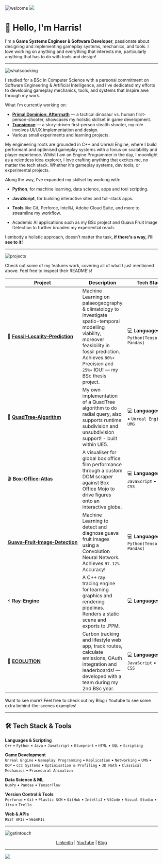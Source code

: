 
![welcome](https://github.com/user-attachments/assets/7b38fc78-cbf9-4e0b-9272-a3478420c3f5)
![](https://komarev.com/ghpvc/?username=PrimalRex&color=blueviolet)

# 👋 Hello, I'm Harris!

I'm a **Game Systems Engineer & Software Developer**, passionate about designing and implementing gameplay systems, mechanics, and tools. I love working on anything and everything that interests me, particularly anything that has to do with tools and design!

---

![whatscooking](https://github.com/user-attachments/assets/3f436d68-90e8-4718-8116-09f58ebf29d4)

I studied for a BSc in Computer Science with a personal commitment on Software Engineering & Artificial Intelligence, and I've dedicated my efforts to developing gameplay mechanics, tools, and systems that inspire awe through my work.

What I'm currently working on:
- **[Primal Dominion: Aftermath](https://store.steampowered.com/app/1552190/Primal_Dominion_Aftermath/)** — a tactical dinosaur vs. human first-person-shooter, showcases my holistic skillset in game development.
- **[Transience](https://store.steampowered.com/app/2124100/Transience/)** — a story-driven first-person stealth shooter, my role involves UI/UX implementation and design.
- Various small experiments and learning projects.

My engineering roots are grounded in C++ and Unreal Engine, where I build performant and optimised gameplay systems with a focus on scalability and player experience. Whilst I am an Engine Programmer in the day, I moonlight as a relentless idea explorer, I love crafting anything that excites me, no matter the tech stack. Whether it's gameplay systems, dev tools, or experimental projects.

Along the way, I’ve expanded my skillset by working with:

- **Python**, for machine learning, data science, apps and tool scripting.

- **JavaScript**, for building interactive sites and full-stack apps.

- **Tools** like Git, Perforce, IntelliJ, Adobe Cloud Suite, and more to streamline my workflow.
  
- Academic AI applications such as my BSc project and Guava Fruit Image Detection to further broaden my experiential reach.
  
I embody a holistic approach, doesn't matter the task, **if there's a way, I'll see to it!**



---



![projects](https://github.com/user-attachments/assets/9dc89420-e6ee-401c-87f5-58f81ef76be2)

Check out some of my features work, covering all of what I just mentioned above. Feel free to inspect their README's!

| Project| Description | Tech Stack |
|----------------------------|-------------|------------|
| 🦖 [**Fossil&#x2011;Locality&#x2011;Prediction**](https://github.com/PrimalRex/Fossil-Locality-Prediction) | Machine Learning on palaeogeography & climatology to investigate spatio-temporal modelling viability, moreover feasibility in fossil prediction. Achieves `80%+` Precision and `25%+` IOU! — my BSc thesis project. | 💻 **Languages:** `Python(Tensorflow, Pandas)`|
| 🌴 [**QuadTree&#x2011;Algorithm**](https://github.com/PrimalRex/QuadTree--UE5) | My own implementation of a QuadTree algorithm to do radial query, also supports runtime subdivision and unsubdivision support! - built within UE5. | 💻 **Languages:** `C++` • `Unreal Engine UMG` |
| 🎬 [**Box&#x2011;Office&#x2011;Atlas**](https://github.com/PrimalRex/Box-Office-Atlas) | A visualiser for global box office film performance through a custom DOM scraper against Box Office Mojo to drive figures onto an interactive globe. | 💻 **Languages:** `JavaScript` • `EJS` • `CSS` |
| [**Guava&#x2011;Fruit&#x2011;Image&#x2011;Detection**](https://github.com/PrimalRex/GuavaFruitDetection) | Machine Learning to detect and diagnose guava fruit images using a Convolution Neural Network. Achieves `97.12%` Accuracy! | 💻 **Languages:** `Python(Tensorflow, Pandas)`|
| ⚡ [**Ray&#x2011;Engine**](https://github.com/PrimalRex/Ray-Engine) | A C++ ray tracing engine for learning graphics and rendering pipelines. Renders a static scene and exports to .PPM. | 💻 **Languages:** `C++` |
| 🌿 [**ECOLUTION**](https://github.com/Ctrl-Alt-Defeat-24/ECOLUTION) | Carbon tracking and lifestyle web app, track routes, calculate emissions, OAuth integration and leaderboards! — developed with a team during my 2nd BSc year. | 💻 **Languages:** `JavaScript` • `EJS` • `CSS`|

Want to see more? Feel free to check out my Blog / Youtube to see some extra behind-the-scenes examples!

---

## 🛠 Tech Stack & Tools

**Languages & Scripting**  
`C++` • `Python` • `Java` • `JavaScript` • `Blueprint` • `HTML` • `SQL` • `Scripting`

**Game Development**  
`Unreal Engine` • `Gameplay Programming` • `Replication` • `Networking` • `UMG` • `OOP` • `CCC Systems` • `Optimisation & Profiling` • `3D Math` • `Classical Mechanics` • `Procedural Animation`

**Data Science & ML**  
`NumPy` • `Pandas` • `TensorFlow`

**Version Control & Tools**  
`Perforce` • `Git` • `Plastic SCM` • `GitHub` • `IntelliJ` • `VSCode` • `Visual Studio` • `Jira` • `Trello`

**Web & APIs**  
`REST APIs` • `WebAPIs`

---

![getintouch](https://github.com/user-attachments/assets/3499b102-2e7d-4204-8f5d-3620e513fcbf)



<p align="center">
  <a href="https://www.linkedin.com/in/harris-barra-a8b688231/">LinkedIn</a> |
  <a href="https://www.youtube.com/@THEPRIMALREX">YouTube</a> |
  <a href="https://harrisbarra.medium.com">Blog</a>
</p>

---


![](https://readme-typing-svg.herokuapp.com/?lines=Thanks+for+reading!;Feel+free+to+explore+my+work+and+don't+hesitate+to+reach+out+if+you+have+any+questions!&font=Helvetica%20Code¢er=true&width=1080&height=50)
